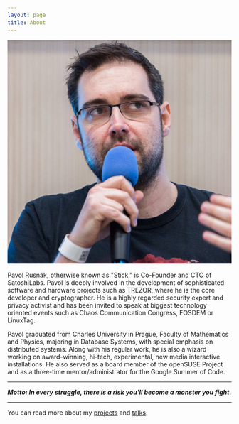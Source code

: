 ```yaml
---
layout: page
title: About
---
```


![photo](/assets/photo_noc.jpg)

Pavol Rusnák, otherwise known as "Stick," is Co-Founder and CTO of
SatoshiLabs.  Pavol is deeply involved in the development of
sophisticated software and hardware projects such as TREZOR, where he
is the core developer and cryptographer. He is a highly regarded
security expert and privacy activist and has been invited to speak at
biggest technology oriented events such as Chaos Communication
Congress, FOSDEM or LinuxTag.

Pavol graduated from Charles University in Prague, Faculty of
Mathematics and Physics, majoring in Database Systems, with special
emphasis on distributed systems. Along with his regular work, he is
also a wizard working on award-winning, hi-tech, experimental, new
media interactive installations. He also served as a board member of
the openSUSE Project and as a three-time mentor/administrator for the
Google Summer of Code.

----

***Motto: In every struggle, there is a risk you'll become a monster you fight.***

----

You can read more about my [projects](/projects) and [talks](/talks).
